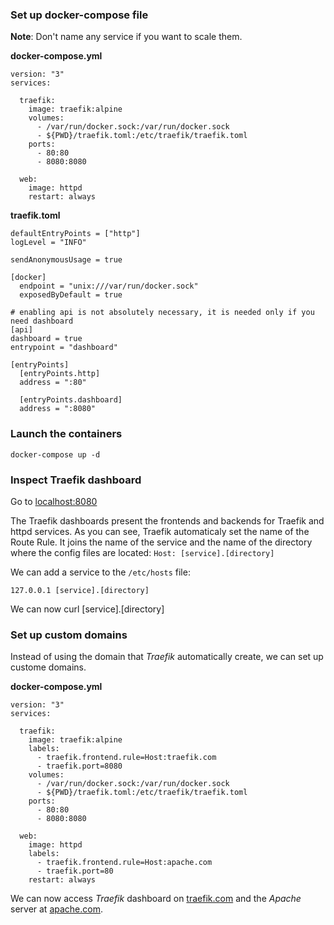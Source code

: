 ### Set up docker-compose file

**Note**: Don't name any service if you want to scale them.

**docker-compose.yml**
```
version: "3"
services:

  traefik:
    image: traefik:alpine
    volumes:
      - /var/run/docker.sock:/var/run/docker.sock
      - ${PWD}/traefik.toml:/etc/traefik/traefik.toml
    ports:
      - 80:80
      - 8080:8080

  web:
    image: httpd
    restart: always
```


**traefik.toml**
```
defaultEntryPoints = ["http"]
logLevel = "INFO"

sendAnonymousUsage = true

[docker]
  endpoint = "unix:///var/run/docker.sock"
  exposedByDefault = true

# enabling api is not absolutely necessary, it is needed only if you need dashboard
[api]
dashboard = true
entrypoint = "dashboard"

[entryPoints]
  [entryPoints.http]
  address = ":80"

  [entryPoints.dashboard]
  address = ":8080"
```

### Launch the containers

```
docker-compose up -d
```

### Inspect Traefik dashboard

Go to [localhost:8080](localhost:8080)

The Traefik dashboards present the frontends and backends for Traefik and httpd services. As you can see, Traefik automaticaly set the name of the Route Rule. It joins the name of the service and the name of the directory where the config files are located: `Host: [service].[directory]`

We can add a service to the `/etc/hosts` file:
```
127.0.0.1 [service].[directory]
```

We can now curl [service].[directory]

### Set up custom domains

Instead of using the domain that *Traefik* automatically create, we can set up custome domains.

**docker-compose.yml**
```
version: "3"
services:

  traefik:
    image: traefik:alpine
    labels:
      - traefik.frontend.rule=Host:traefik.com
      - traefik.port=8080
    volumes:
      - /var/run/docker.sock:/var/run/docker.sock
      - ${PWD}/traefik.toml:/etc/traefik/traefik.toml
    ports:
      - 80:80
      - 8080:8080

  web:
    image: httpd
    labels:
      - traefik.frontend.rule=Host:apache.com
      - traefik.port=80
    restart: always
```

We can now access *Traefik* dashboard on [traefik.com](traefik.com) and the *Apache* server at [apache.com](apache.com).